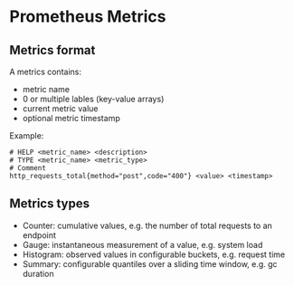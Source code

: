 # Prometheus Metrics


## Metrics format

A metrics contains:
* metric name
* 0 or multiple lables (key-value arrays)
* current metric value
* optional metric timestamp

Example:
```
# HELP <metric_name> <description>
# TYPE <metric_name> <metric_type>
# Comment
http_requests_total{method="post",code="400"} <value> <timestamp>
```

## Metrics types

* Counter: cumulative values, e.g. the number of total requests to an endpoint
* Gauge: instantaneous measurement of a value, e.g. system load
* Histogram: observed values in configurable buckets, e.g. request time
* Summary: configurable quantiles over a sliding time window, e.g. gc duration
